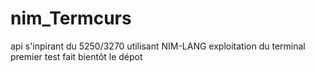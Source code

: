 # nim_Termcurs
api s'inpirant du 5250/3270 utilisant NIM-LANG exploitation du terminal
premier test fait bientôt le dépot
